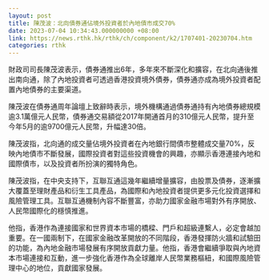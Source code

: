 ```yaml
---
layout: post
title: 陳茂波：北向債券通佔境外投資者於內地債市成交70%
date: 2023-07-04 10:34:43.000000000 +08:00
link: https://news.rthk.hk/rthk/ch/component/k2/1707401-20230704.htm
categories: rthk
---
```


財政司司長陳茂波表示，債券通推出6年，多年來不斷深化和擴容，在北向通後推出南向通，除了內地投資者可透過香港投資境外債券，債券通亦成為境外投資者配置內地債券的主要渠道。

陳茂波在債券通周年論壇上致辭時表示，境外機構通過債券通持有內地債券總規模逾3.1萬億元人民幣，債券通交易額從2017年開通首月的310億元人民幣，提升至今年5月的逾9700億元人民幣，升幅達30倍。

陳茂波指，北向通的成交量佔境外投資者在內地銀行間債市整體成交量70%，反映內地債市不斷發展，國際投資者對這些投資機會的興趣，亦顯示香港連接內地和國際債市，以及投資者所扮演的獨特角色。

陳茂波指，在中央支持下，互聯互通這幾年繼續增量擴容，由股票及債券，逐漸擴大覆蓋至理財產品和衍生工具產品，為國際和內地投資者提供更多元化投資選擇和風險管理工具。互聯互通機制內容不斷豐富，亦助力國家金融市場對外有序開放、人民幣國際化的穩慎推進。

他指，香港作為連接國家和世界資本市場的橋樑、門戶和超級連繫人，必定會越加重要。在一國兩制下，在國家金融改革開放的不同階段，香港發揮防火牆和試驗田的功能，為內地金融市場發展有序開放貢獻力量。他指，香港會繼續爭取與內地資本市場連接和互動，進一步強化香港作為全球離岸人民幣業務樞紐，和國際風險管理中心的地位，貢獻國家發展。
